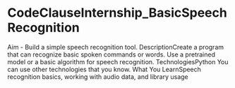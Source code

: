 # CodeClauseInternship_BasicSpeechRecognition
Aim - Build a simple speech recognition tool. DescriptionCreate a program that can recognize basic spoken commands or words. Use a pretrained model or a basic algorithm for speech recognition. TechnologiesPython You can use other technologies that you know. What You LearnSpeech recognition basics, working with audio data, and library usage
